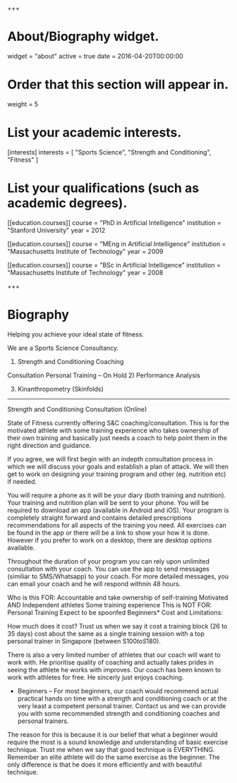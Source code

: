 +++
# About/Biography widget.
widget = "about"
active = true
date = 2016-04-20T00:00:00

# Order that this section will appear in.
weight = 5

# List your academic interests.
[interests]
  interests = [
    "Sports Science",
    "Strength and Conditioning",
    "Fitness"
  ]

# List your qualifications (such as academic degrees).
[[education.courses]]
  course = "PhD in Artificial Intelligence"
  institution = "Stanford University"
  year = 2012

[[education.courses]]
  course = "MEng in Artificial Intelligence"
  institution = "Massachusetts Institute of Technology"
  year = 2009

[[education.courses]]
  course = "BSc in Artificial Intelligence"
  institution = "Massachusetts Institute of Technology"
  year = 2008
 
+++

# Biography

Helping you achieve your ideal state of fitness.

We are a Sports Science Consultancy. 


1) Strength and Conditioning Coaching

Consultation
Personal Training – On Hold
2) Performance Analysis

3) Kinanthropometry (Skinfolds)

__________________________

Strength and Conditioning Consultation (Online)

State of Fitness currently offering S&C coaching/consultation. This is for the motivated athlete with some training experience who takes ownership of their own training and basically just needs a coach to help point them in the right direction and guidance.

If you agree, we will first begin with an indepth consultation process in which we will discuss your goals and establish a plan of attack. We will then get to work on designing your training program and other (eg. nutrition etc) if needed.

You will require a phone as it will be your diary (both training and nutrition). Your training and nutrition plan will be sent to your phone. You will be required to download an app (available in Android and iOS). Your program is completely straight forward and contains detailed prescriptions recommendations for all aspects of the training you need. All exercises can be found in the app or there will be a link to show your how it is done. However if you prefer to work on a desktop, there are desktop options available.

Throughout the duration of your program you can rely upon unlimited consultation with your coach. You can use the app to send messages (similiar to SMS/Whatsapp) to your coach. For more detailed messages, you can email your coach and he will respond withnin 48 hours.

Who is this FOR:
Accountable and take ownership of self-training
Motivated AND Independent athletes
Some training experience
This is NOT FOR:
Personal Training
Expect to be spoonfed
Beginners*
Cost and Limitations:

How much does it cost? Trust us when we say it cost a training block (26 to 35 days) cost about the same as a single training session with a top personal trainer in Singapore (between S$100 to S$180).

There is also a very limited number of athletes that our coach will want to work with. He prioritise quality of coaching and actually takes prides in seeing the athlete he works with improves. Our coach has been known to work with athletes for free. He sincerly just enjoys coaching.

* Beginners – For most beginners, our coach would recommend actual practical hands on time with a strength and conditioning coach or at the very least a competent personal trainer. Contact us and we can provide you with some recommended strength and conditioning coaches and personal trainers.

The reason for this is because it is our belief that what a beginner would require the most is a sound knowledge and understanding of basic exercise technique. Trust me when we say that good technique is EVERYTHING. Remember an elite athlete will do the same exercise as the beginner. The only difference is that he does it more efficiently and with beautiful technique.
